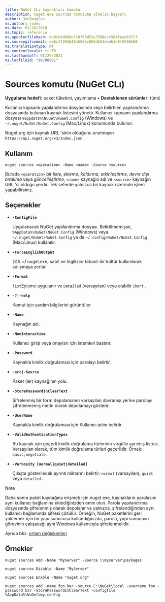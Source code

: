 ```yaml
---
title: NuGet CLı kaynakları komutu
description: nuget.exe Sources komutuna yönelik başvuru
author: JonDouglas
ms.author: jodou
ms.date: 01/18/2018
ms.topic: reference
ms.openlocfilehash: 0e9cbdd089c5c0f66d25e7588ece504feae63f2f
ms.sourcegitcommit: ee6c3f203648a5561c809db54ebeb1d0f0598b68
ms.translationtype: MT
ms.contentlocale: tr-TR
ms.lasthandoff: 01/26/2021
ms.locfileid: "98780001"
---
```

# <a name="sources-command-nuget-cli"></a>Sources komutu (NuGet CLı)

**Uygulama hedefi:** paket tüketimi, yayımlama &bullet; **Desteklenen sürümler:** tümü

Kullanıcı kapsamı yapılandırma dosyasında veya belirtilen yapılandırma dosyasında bulunan kaynak listesini yönetir. Kullanıcı kapsamı yapılandırma dosyası `%appdata%\NuGet\NuGet.Config` (Windows) ve `~/.nuget/NuGet/NuGet.Config` (Mac/Linux) konumunda bulunur.

Nuget.org için kaynak URL 'sinin olduğunu unutmayın `https://api.nuget.org/v3/index.json` .

## <a name="usage"></a>Kullanım

```cli
nuget sources <operation> -Name <name> -Source <source>
```

Burada `<operation>` bir *liste, ekleme, kaldırma, etkinleştirme, devre dışı bırakma* veya *güncelleştirme*, `<name>` kaynağın adı ve `<source>` kaynağın URL 'si olduğu yerdir. Tek seferde yalnızca bir kaynak üzerinde işlem yapabilirsiniz.

## <a name="options"></a>Seçenekler

- **`-ConfigFile`**

  Uygulanacak NuGet yapılandırma dosyası. Belirtilmemişse, `%AppData%\NuGet\NuGet.Config` (Windows) veya `~/.nuget/NuGet/NuGet.Config` ya da `~/.config/NuGet/NuGet.Config` (Mac/Linux) kullanılır.

- **`-ForceEnglishOutput`**

  *(3,5 +)* nuget.exe, sabit ve Ingilizce tabanlı bir kültür kullanılarak çalışmaya zorlar.

- **`-Format`**

  `list`Eyleme uygulanır ve `Detailed` (varsayılan) veya olabilir `Short` .

- **`-?|-help`**

  Komut için yardım bilgilerini görüntüler.

- **`-Name`**

  Kaynağın adı.

- **`-NonInteractive`**

  Kullanıcı girişi veya onayları için istemleri bastırır.

- **`-Password`**

  Kaynakla kimlik doğrulaması için parolayı belirtir.

- **`-src|-Source`**

  Paket (ler) kaynağının yolu.

- **`-StorePasswordInClearText`**

  Şifrelenmiş bir form depolamanın varsayılan davranışı yerine parolayı şifrelenmemiş metin olarak depolamayı gösterir.

- **`-UserName`**

  Kaynakla kimlik doğrulaması için Kullanıcı adını belirtir.

- **`-ValidAuthenticationTypes`**

  Bu kaynak için geçerli kimlik doğrulama türlerinin virgülle ayrılmış listesi. Varsayılan olarak, tüm kimlik doğrulama türleri geçerlidir. Örnek: `basic,negotiate`.

- **`-Verbosity [normal|quiet|detailed]`**

  Çıkışta gösterilecek ayrıntı miktarını belirtir: `normal` (varsayılan), `quiet` veya `detailed` .

> [!Note]
> Daha sonra paket kaynağına erişmek için nuget.exe, kaynakların parolasını aynı kullanıcı bağlamına eklediğinizden emin olun. Parola yapılandırma dosyasında şifrelenmiş olarak depolanır ve yalnızca, şifrelendiğinden aynı kullanıcı bağlamında şifresi çözülür. Örneğin, NuGet paketlerini geri yüklemek için bir yapı sunucusu kullandığınızda, parola, yapı sunucusu görevinin çalışacağı aynı Windows kullanıcıyla şifrelenmelidir.

Ayrıca bkz. [ortam değişkenleri](cli-ref-environment-variables.md)

## <a name="examples"></a>Örnekler

```cli
nuget sources Add -Name "MyServer" -Source \\myserver\packages

nuget sources Disable -Name "MyServer"

nuget sources Enable -Name "nuget.org"

nuget sources add -name foo.bar -source C:\NuGet\local -username foo -password bar -StorePasswordInClearText -configfile %AppData%\NuGet\my.config
```
